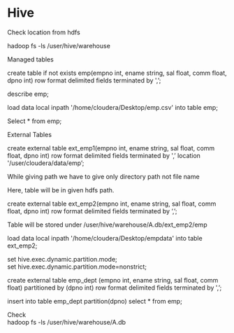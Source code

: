 
# Hive

Check location from hdfs <br>

hadoop fs -ls /user/hive/warehouse<br>

Managed tables<br>

create table if not exists emp(empno int, ename string, sal float, comm float, dpno int) row format delimited fields terminated by ',’;

describe emp;<br>

load data local inpath '/home/cloudera/Desktop/emp.csv' into table emp;<br>

Select * from emp;<br>

External Tables<br>

create external table  ext_emp1(empno int, ename string, sal float, comm float, dpno int) row format delimited fields terminated by ',’ location '/user/cloudera/data/emp’;

While giving path we have to give only directory path not file name<br>

Here, table will be in given hdfs path.<br>

create external table  ext_emp2(empno int, ename string, sal float, comm float, dpno int) row format delimited fields terminated by ‘,’;

Table will be stored under /user/hive/warehouse/A.db/ext_emp2/emp<br>

load data local inpath '/home/cloudera/Desktop/empdata' into table ext_emp2;<br>

set hive.exec.dynamic.partition.mode;<br>
set hive.exec.dynamic.partition.mode=nonstrict;<br>

create external table emp_dept (empno int, ename string, sal float, comm float) partitioned by (dpno int) row format delimited fields terminated by ',’;

insert into table emp_dept partition(dpno) select * from emp;<br>

Check<br>
hadoop fs -ls /user/hive/warehouse/A.db<br>
